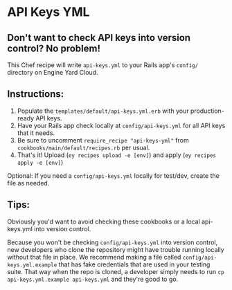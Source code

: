 # API Keys YML

## Don't want to check API keys into version control? No problem!

This Chef recipe will write `api-keys.yml` to your Rails app's `config/` directory on Engine Yard Cloud.

## Instructions:

1. Populate the `templates/default/api-keys.yml.erb` with your production-ready API keys.
2. Have your Rails app check locally at `config/api-keys.yml` for all API keys that it needs.
3. Be sure to uncomment `require_recipe "api-keys-yml"` from `cookbooks/main/default/recipes.rb` per usual.
4. That's it! Upload (`ey recipes upload -e [env]`) and apply (`ey recipes apply -e [env]`)

Optional: If you need a `config/api-keys.yml` locally for test/dev, create the file as needed. 

## Tips:

Obviously you'd want to avoid checking these cookbooks or a local api-keys.yml into version control. 

Because you won't be checking `config/api-keys.yml` into version control, new developers who clone the repository might have trouble running locally without that file in place. We recommend making a file called `config/api-keys.yml.example` that has fake credentials that are used in your testing suite. That way when the repo is cloned, a developer simply needs to run `cp api-keys.yml.example api-keys.yml` and they're good to go. 